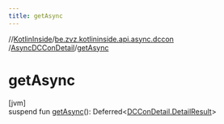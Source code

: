 ```yaml
---
title: getAsync
---
```

//[KotlinInside](../../../index.html)/[be.zvz.kotlininside.api.async.dccon](../index.html)
/[AsyncDCConDetail](index.html)/[getAsync](get-async.html)

# getAsync

[jvm]\
suspend fun [getAsync](get-async.html)():
Deferred<[DCConDetail.DetailResult](../../be.zvz.kotlininside.api.dccon/-d-c-con-detail/-detail-result/index.html)>





